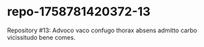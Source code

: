 # repo-1758781420372-13
Repository #13: Advoco vaco confugo thorax absens admitto carbo vicissitudo bene comes.
